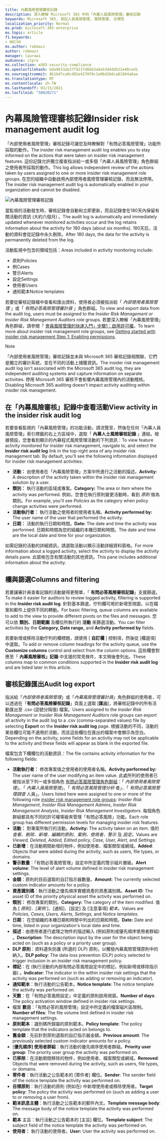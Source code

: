 ```yaml
---
title: 內幕風險管理審核記錄
description: 深入瞭解 Microsoft 365 中的「內幕人員風險管理」審核記錄
keywords: Microsoft 365, 測試人員風險管理, 風險管理, 合規性
localization_priority: Normal
ms.prod: microsoft-365-enterprise
ms.topic: article
f1.keywords:
- NOCSH
ms.author: robmazz
author: robmazz
manager: laurawi
audience: itpro
ms.collection: m365-security-compliance
ms.openlocfilehash: bda9633ab37fd21fd66b3a8a53d4dd522e48ced1
ms.sourcegitcommit: 8b1bd7ca8cd81e4270f0c1e06d2b6ca81804a6aa
ms.translationtype: MT
ms.contentlocale: zh-TW
ms.lasthandoff: 03/15/2021
ms.locfileid: "50820271"
---
```

# <a name="insider-risk-management-audit-log"></a><span data-ttu-id="2fab8-104">內幕風險管理審核記錄</span><span class="sxs-lookup"><span data-stu-id="2fab8-104">Insider risk management audit log</span></span>

<span data-ttu-id="2fab8-105">「內部使用者風險管理」審核記錄可讓您及時瞭解對「有問必答風險管理」功能所採取的動作。</span><span class="sxs-lookup"><span data-stu-id="2fab8-105">The insider risk management audit log enables you to stay informed on the actions that were taken on insider risk management features.</span></span> <span data-ttu-id="2fab8-106">這份記錄允許獨立複查指派給一或多個「內幕人員風險管理」角色群組之使用者所採取的動作。</span><span class="sxs-lookup"><span data-stu-id="2fab8-106">This log allows independent review of the actions taken by users assigned to one or more insider risk management role groups.</span></span> <span data-ttu-id="2fab8-107">在您的組織中自動啟用內部使用者風險管理審核記錄，而且無法停用。</span><span class="sxs-lookup"><span data-stu-id="2fab8-107">The insider risk management audit log is automatically enabled in your organization and cannot be disabled.</span></span>

![內幕風險管理審核記錄](../media/insider-risk-audit-log.png)

<span data-ttu-id="2fab8-109">當監視的活動發生時，審核記錄會自動和立即更新，而且記錄會在180天內保留有關活動的資訊 (大約六個月) 。</span><span class="sxs-lookup"><span data-stu-id="2fab8-109">The audit log is automatically and immediately updated whenever monitored activities occur and the log retains information about the activity for 180 days (about six months).</span></span> <span data-ttu-id="2fab8-110">180天后，活動的資料會從記錄中永久刪除。</span><span class="sxs-lookup"><span data-stu-id="2fab8-110">After 180 days, the data for the activity is permanently deleted from the log.</span></span>

<span data-ttu-id="2fab8-111">活動監視中包含的領域包括：</span><span class="sxs-lookup"><span data-stu-id="2fab8-111">Areas included in activity monitoring include:</span></span>

- <span data-ttu-id="2fab8-112">原則</span><span class="sxs-lookup"><span data-stu-id="2fab8-112">Policies</span></span>
- <span data-ttu-id="2fab8-113">例</span><span class="sxs-lookup"><span data-stu-id="2fab8-113">Cases</span></span>
- <span data-ttu-id="2fab8-114">警示</span><span class="sxs-lookup"><span data-stu-id="2fab8-114">Alerts</span></span>
- <span data-ttu-id="2fab8-115">設定</span><span class="sxs-lookup"><span data-stu-id="2fab8-115">Settings</span></span>
- <span data-ttu-id="2fab8-116">使用者</span><span class="sxs-lookup"><span data-stu-id="2fab8-116">Users</span></span>
- <span data-ttu-id="2fab8-117">通知範本</span><span class="sxs-lookup"><span data-stu-id="2fab8-117">Notice templates</span></span>

<span data-ttu-id="2fab8-118">若要從審核記錄檔中查看和匯出資料，使用者必須被指派給「 *內部使用者風險管理* 」或「 *有問必答風險管理審計員* 」角色群組。</span><span class="sxs-lookup"><span data-stu-id="2fab8-118">To view and export data from the audit log, users must be assigned to the *Insider Risk Management* or *Insider Risk Management Auditors* role groups.</span></span> <span data-ttu-id="2fab8-119">若要深入瞭解「內幕風險管理」角色群組，請參閱「 [會員風險管理的快速入門」步驟1：啟用許可權](insider-risk-management-configure.md#step-1-enable-permissions-for-insider-risk-management)。</span><span class="sxs-lookup"><span data-stu-id="2fab8-119">To learn more about insider risk management role groups, see [Getting started with insider risk management Step 1: Enabling permissions](insider-risk-management-configure.md#step-1-enable-permissions-for-insider-risk-management).</span></span>

>[!NOTE]
><span data-ttu-id="2fab8-120">「內部使用者風險管理」審核記錄並未與 Microsoft 365 審核記錄相關聯，它們是獨立的審計系統，並在不同的活動上捕獲資訊。</span><span class="sxs-lookup"><span data-stu-id="2fab8-120">The insider risk management audit log isn't associated with the Microsoft 365 audit log, they are independent auditing systems and capture information on separate activities.</span></span> <span data-ttu-id="2fab8-121">停用 Microsoft 365 審核不會影響內幕風險管理內的活動稽核。</span><span class="sxs-lookup"><span data-stu-id="2fab8-121">Disabling Microsoft 365 auditing doesn't impact activity auditing within insider risk management.</span></span>

## <a name="view-activity-in-the-insider-risk-audit-log"></a><span data-ttu-id="2fab8-122">在「內幕風險審核」記錄中查看活動</span><span class="sxs-lookup"><span data-stu-id="2fab8-122">View activity in the insider risk audit log</span></span>

<span data-ttu-id="2fab8-123">若要查看監視的「內幕風險管理」的功能活動，請流覽至，然後在任何「內幕人員風險管理」索引標籤的右上方區域中，選取「 **內幕人士風險審核記錄** 」連結。根據預設，您會看到顯示的內幕程式風險管理活動的下列資訊：</span><span class="sxs-lookup"><span data-stu-id="2fab8-123">To view feature activity monitored for insider risk management, navigate to, and select the **Insider risk audit log** link in the top-right area of any insider risk management tab. By default, you'll see the following information displayed for insider risk management activities:</span></span>

- <span data-ttu-id="2fab8-124">**活動：** 由使用者在「內幕風險管理」方案中所進行之活動的描述。</span><span class="sxs-lookup"><span data-stu-id="2fab8-124">**Activity:** A description of the activity taken within the insider risk management solution by a user.</span></span>
- <span data-ttu-id="2fab8-125">**類別：** 執行活動的區域或專案。</span><span class="sxs-lookup"><span data-stu-id="2fab8-125">**Category:** The area or item where the activity was performed.</span></span> <span data-ttu-id="2fab8-126">例如，您會在執行原則變更活動時，看到 *原則* 做為類別。</span><span class="sxs-lookup"><span data-stu-id="2fab8-126">For example, you'll see *Policies* as the category when policy change activities were performed.</span></span>
- <span data-ttu-id="2fab8-127">**活動執行者：** 執行活動之使用者的使用者名稱。</span><span class="sxs-lookup"><span data-stu-id="2fab8-127">**Activity performed by:** The user name of the user that performed the activity.</span></span>
- <span data-ttu-id="2fab8-128">**日期：** 活動的執行日期和時間。</span><span class="sxs-lookup"><span data-stu-id="2fab8-128">**Date:** The date and time the activity was performed.</span></span> <span data-ttu-id="2fab8-129">日期和時間為您的組織的本機日期和時間。</span><span class="sxs-lookup"><span data-stu-id="2fab8-129">The date and time are the local date and time for your organization.</span></span>

<span data-ttu-id="2fab8-130">如需記錄的活動的詳細資訊，請選取活動以顯示活動詳細資料窗格。</span><span class="sxs-lookup"><span data-stu-id="2fab8-130">For more information about a logged activity, select the activity to display the activity details pane.</span></span> <span data-ttu-id="2fab8-131">此窗格包含有關活動的其他資訊。</span><span class="sxs-lookup"><span data-stu-id="2fab8-131">This pane includes additional information about the activity.</span></span>

## <a name="columns-and-filtering"></a><span data-ttu-id="2fab8-132">欄與篩選</span><span class="sxs-lookup"><span data-stu-id="2fab8-132">Columns and filtering</span></span>

<span data-ttu-id="2fab8-133">若要讓審計員查看記錄的活動變得更簡單，「 **有問必答風險審核記錄**」支援篩選。</span><span class="sxs-lookup"><span data-stu-id="2fab8-133">To make it easier for auditors to review logged activity, filtering is supported in the **Insider risk audit log**.</span></span> <span data-ttu-id="2fab8-134">針對基本篩選，佇列欄可用於新增至視圖，以在檔案和郵件上提供不同的轉動。</span><span class="sxs-lookup"><span data-stu-id="2fab8-134">For basic filtering, queue columns are available to add to the view to provide different pivots on the files and messages.</span></span> <span data-ttu-id="2fab8-135">您可以依 **類別、日期範圍** 及欄位所執行的 **活動** 來篩選活動。</span><span class="sxs-lookup"><span data-stu-id="2fab8-135">You can filter activities by the **Category, Date range,** and **Activity performed by** fields.</span></span>

<span data-ttu-id="2fab8-136">若要新增或移除活動佇列的欄標題，請使用 [ **自訂欄** ] 控制項，然後從 [欄選項] 中選取。</span><span class="sxs-lookup"><span data-stu-id="2fab8-136">To add or remove column headings for the activity queue, use the **Customize columns** control and select from the column options.</span></span> <span data-ttu-id="2fab8-137">這些欄會對應至「 **內幕風險審核」記錄** 中支援的常見條件，本文稍後會列出。</span><span class="sxs-lookup"><span data-stu-id="2fab8-137">These columns map to common conditions supported in the **Insider risk audit log** and are listed later in this article.</span></span>

## <a name="audit-log-export"></a><span data-ttu-id="2fab8-138">審核記錄匯出</span><span class="sxs-lookup"><span data-stu-id="2fab8-138">Audit log export</span></span>

<span data-ttu-id="2fab8-139">指派給「*內部使用者風險管理*」或「*內幕風險管理審計員*」角色群組的使用者，可以透過在「**有問必答風險審核記錄**」頁面上選取 [**匯出**]，將審核記錄中的所有活動匯出至 .csv (逗號分隔值) 檔案。</span><span class="sxs-lookup"><span data-stu-id="2fab8-139">Users assigned to the *Insider Risk Management* or *Insider Risk Management Auditors* role groups can export all activity in the audit log to a .csv (comma-separated values) file by selecting **Export** on the **Insider risk audit log** page.</span></span> <span data-ttu-id="2fab8-140">根據活動的不同，活動的某些欄位可能不適用於活動，而且這些欄位在匯出的檔案中會顯示為空白。</span><span class="sxs-lookup"><span data-stu-id="2fab8-140">Depending on the activity, some fields for an activity may not be applicable to the activity and these fields will appear as blank in the exported file.</span></span>

<span data-ttu-id="2fab8-141">檔案包含下欄欄位的活動資訊：</span><span class="sxs-lookup"><span data-stu-id="2fab8-141">The file contains activity information for the following fields:</span></span>

- <span data-ttu-id="2fab8-142">**活動執行者：** 修改專案值之使用者的使用者名稱。</span><span class="sxs-lookup"><span data-stu-id="2fab8-142">**Activity performed by:** The user name of the user modifying an item value.</span></span> <span data-ttu-id="2fab8-143">此處所列的使用者已被指派至下列一或多個角色 [有問必答風險管理角色群組](insider-risk-management-configure.md#step-1-enable-permissions-for-insider-risk-management)：「 *內部使用者風險管理*」、「 *內幕人員風險管理*」、「 *有問必答風險管理分析* 者」、「 *有問必答風險管理調查* 人員」。</span><span class="sxs-lookup"><span data-stu-id="2fab8-143">Users listed here were assigned to one or more of the following role [insider risk management role groups](insider-risk-management-configure.md#step-1-enable-permissions-for-insider-risk-management): *Insider Risk Management*, *Insider Risk Management Admins*, *Insider Risk Management Analysts*, *Insider Risk Management Investigators*.</span></span> <span data-ttu-id="2fab8-144">每個角色群組都具有不同的許可權等級來管理「有問必答風險」功能。</span><span class="sxs-lookup"><span data-stu-id="2fab8-144">Each role group has different permission levels for managing insider risk features.</span></span>
- <span data-ttu-id="2fab8-145">**活動：** 對專案所執行的活動。</span><span class="sxs-lookup"><span data-stu-id="2fab8-145">**Activity:** The activity taken on an item.</span></span> <span data-ttu-id="2fab8-146">值的 *查看、刪除、新增、編輯的原則、案例、使用者、警示* 及 *設定。*</span><span class="sxs-lookup"><span data-stu-id="2fab8-146">Values are *Viewed, Deleted, Added, Edited policy, Case, User, Alert,* and *Settings.*</span></span>
- <span data-ttu-id="2fab8-147">**已新增**：在活動期間新增的物件，例如使用者、檔案類型或網域。</span><span class="sxs-lookup"><span data-stu-id="2fab8-147">**Added**: Objects that were added during the activity, such as users, file types, or domains.</span></span>
- <span data-ttu-id="2fab8-148">**警示數量**：「有問必答風險管理」設定中所定義的警示磁片層級。</span><span class="sxs-lookup"><span data-stu-id="2fab8-148">**Alert volume**: The level of alert volume defined in insider risk management settings.</span></span>
- <span data-ttu-id="2fab8-149">**金額**：原則的目前選取的自訂指示器數量。</span><span class="sxs-lookup"><span data-stu-id="2fab8-149">**Amount**: The currently selected custom indicator amounts for a policy.</span></span>
- <span data-ttu-id="2fab8-150">**資產識別碼**：執行活動之優先順序實體資產的資產識別碼。</span><span class="sxs-lookup"><span data-stu-id="2fab8-150">**Asset ID**: The asset ID of the priority physical asset the activity was performed on.</span></span>
- <span data-ttu-id="2fab8-151">**類別：** 修改專案的類別。</span><span class="sxs-lookup"><span data-stu-id="2fab8-151">**Category:** The category of the item modified.</span></span> <span data-ttu-id="2fab8-152">值為 [ *原則]、[案例* ]、[通知]、[設定] 及 [注意事項] *範本。*</span><span class="sxs-lookup"><span data-stu-id="2fab8-152">Values are *Policies, Cases, Users, Alerts, Settings,* and *Notice templates.*</span></span>
- <span data-ttu-id="2fab8-153">**日期：** 在您組織的本機日期和時間中列出的日期和時間。</span><span class="sxs-lookup"><span data-stu-id="2fab8-153">**Date:** Date and time, listed in your organization's local date and time.</span></span>
- <span data-ttu-id="2fab8-154">**描述**：由使用者進行處理之物件的描述輸入 (例如原則或優先順序使用者群組) 。</span><span class="sxs-lookup"><span data-stu-id="2fab8-154">**Description**: The description input by the user for the object being acted on (such as a policy or a priority user group).</span></span>
- <span data-ttu-id="2fab8-155">**DLP 原則**：資料遺失防護 (所選的 DLP) 原則，以觸發內幕風險管理原則中的納入。</span><span class="sxs-lookup"><span data-stu-id="2fab8-155">**DLP policy**: The data loss prevention (DLP) policy selected to trigger inclusion in an insider risk management policy.</span></span>
- <span data-ttu-id="2fab8-156">**標記**：在 (執行活動的內部有問必答風險設定中的標記，例如新增或移除指示器) 。</span><span class="sxs-lookup"><span data-stu-id="2fab8-156">**Indicator**: The indicator in the within insider risk settings that the activity was performed on (such as adding or removing an indicator).</span></span>
- <span data-ttu-id="2fab8-157">**通知範本**：執行活動的公告範本。</span><span class="sxs-lookup"><span data-stu-id="2fab8-157">**Notice template**: The notice template the activity was performed on.</span></span>
- <span data-ttu-id="2fab8-158">**天數**：在「有問必答風險設定」中定義的原則啟用視窗。</span><span class="sxs-lookup"><span data-stu-id="2fab8-158">**Number of days**: The policy activation window defined in insider risk settings.</span></span>
- <span data-ttu-id="2fab8-159">檔案 **數目**：「有問必答的風險管理」設定中所定義的檔案磁片區限制。</span><span class="sxs-lookup"><span data-stu-id="2fab8-159">**Number of files**: The file volume limit defined in insider risk management settings.</span></span>
- <span data-ttu-id="2fab8-160">**原則範本**：識別碼所歸屬的原則範本。</span><span class="sxs-lookup"><span data-stu-id="2fab8-160">**Policy template**: The policy template that the indicators acted on belongs to.</span></span>
- <span data-ttu-id="2fab8-161">**舊金額**：先前針對原則選取的自訂指示器金額。</span><span class="sxs-lookup"><span data-stu-id="2fab8-161">**Previous amount**: The previously selected custom indicator amounts for a policy.</span></span>
- <span data-ttu-id="2fab8-162">[**優先順序] 使用者群組**：執行活動的優先順序使用者群組。</span><span class="sxs-lookup"><span data-stu-id="2fab8-162">**Priority user group**: The priority user group the activity was performed on.</span></span>
- <span data-ttu-id="2fab8-163">**已移除**：在活動期間移除的物件，例如使用者、檔案類型或網域。</span><span class="sxs-lookup"><span data-stu-id="2fab8-163">**Removed**: Objects that were removed during the activity, such as users, file types, or domains.</span></span>
- <span data-ttu-id="2fab8-164">**寄件者**：執行活動之公告範本的 [寄件者] 欄位。</span><span class="sxs-lookup"><span data-stu-id="2fab8-164">**Sender**: The sender field of the notice template the activity was performed on.</span></span>
- <span data-ttu-id="2fab8-165">**目標原則**：執行活動的原則 (例如在) 中新增使用者或移除使用者。</span><span class="sxs-lookup"><span data-stu-id="2fab8-165">**Target policy**: The policy the activity was performed on (such as adding a user to or removing a user from).</span></span>
- <span data-ttu-id="2fab8-166">**範本訊息主體**：執行活動之公告範本的郵件內文。</span><span class="sxs-lookup"><span data-stu-id="2fab8-166">**Template message body**: The message body of the notice template the activity was performed on.</span></span>
- <span data-ttu-id="2fab8-167">**範本** 主旨：執行活動之公告範本的 [主旨] 欄位。</span><span class="sxs-lookup"><span data-stu-id="2fab8-167">**Template subject**: The subject field of the notice template the activity was performed on.</span></span>
- <span data-ttu-id="2fab8-168">**使用者：** 執行活動的使用者。</span><span class="sxs-lookup"><span data-stu-id="2fab8-168">**User:** User the activity was performed on.</span></span>
